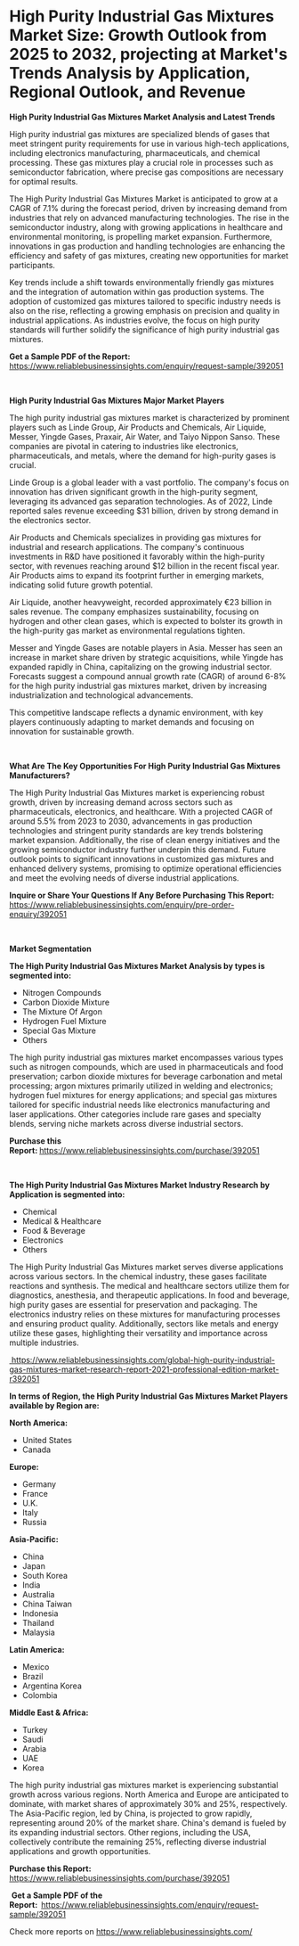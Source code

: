 <p><h1>High Purity Industrial Gas Mixtures Market Size: Growth Outlook from 2025 to 2032, projecting at Market's Trends Analysis by Application, Regional Outlook, and Revenue</h1></p><p><strong>High Purity Industrial Gas Mixtures Market Analysis and Latest Trends</strong></p>
<p><p>High purity industrial gas mixtures are specialized blends of gases that meet stringent purity requirements for use in various high-tech applications, including electronics manufacturing, pharmaceuticals, and chemical processing. These gas mixtures play a crucial role in processes such as semiconductor fabrication, where precise gas compositions are necessary for optimal results. </p><p>The High Purity Industrial Gas Mixtures Market is anticipated to grow at a CAGR of 7.1% during the forecast period, driven by increasing demand from industries that rely on advanced manufacturing technologies. The rise in the semiconductor industry, along with growing applications in healthcare and environmental monitoring, is propelling market expansion. Furthermore, innovations in gas production and handling technologies are enhancing the efficiency and safety of gas mixtures, creating new opportunities for market participants.</p><p>Key trends include a shift towards environmentally friendly gas mixtures and the integration of automation within gas production systems. The adoption of customized gas mixtures tailored to specific industry needs is also on the rise, reflecting a growing emphasis on precision and quality in industrial applications. As industries evolve, the focus on high purity standards will further solidify the significance of high purity industrial gas mixtures.</p></p>
<p><strong>Get a Sample PDF of the Report:&nbsp;</strong> <a href="https://www.reliablebusinessinsights.com/enquiry/request-sample/392051?utm_campaign=2789&utm_medium=2&utm_source=Github&utm_content=ia&utm_term=29032025&utm_id=high-purity-industrial-gas-mixtures">https://www.reliablebusinessinsights.com/enquiry/request-sample/392051</a></p>
<p>&nbsp;</p>
<p><strong>High Purity Industrial Gas Mixtures Major Market Players</strong></p>
<p><p>The high purity industrial gas mixtures market is characterized by prominent players such as Linde Group, Air Products and Chemicals, Air Liquide, Messer, Yingde Gases, Praxair, Air Water, and Taiyo Nippon Sanso. These companies are pivotal in catering to industries like electronics, pharmaceuticals, and metals, where the demand for high-purity gases is crucial.</p><p>Linde Group is a global leader with a vast portfolio. The company's focus on innovation has driven significant growth in the high-purity segment, leveraging its advanced gas separation technologies. As of 2022, Linde reported sales revenue exceeding $31 billion, driven by strong demand in the electronics sector.</p><p>Air Products and Chemicals specializes in providing gas mixtures for industrial and research applications. The company's continuous investments in R&D have positioned it favorably within the high-purity sector, with revenues reaching around $12 billion in the recent fiscal year. Air Products aims to expand its footprint further in emerging markets, indicating solid future growth potential.</p><p>Air Liquide, another heavyweight, recorded approximately €23 billion in sales revenue. The company emphasizes sustainability, focusing on hydrogen and other clean gases, which is expected to bolster its growth in the high-purity gas market as environmental regulations tighten.</p><p>Messer and Yingde Gases are notable players in Asia. Messer has seen an increase in market share driven by strategic acquisitions, while Yingde has expanded rapidly in China, capitalizing on the growing industrial sector. Forecasts suggest a compound annual growth rate (CAGR) of around 6-8% for the high purity industrial gas mixtures market, driven by increasing industrialization and technological advancements.</p><p>This competitive landscape reflects a dynamic environment, with key players continuously adapting to market demands and focusing on innovation for sustainable growth.</p></p>
<p>&nbsp;</p>
<p><strong>What Are The Key Opportunities For High Purity Industrial Gas Mixtures Manufacturers?</strong></p>
<p><p>The High Purity Industrial Gas Mixtures market is experiencing robust growth, driven by increasing demand across sectors such as pharmaceuticals, electronics, and healthcare. With a projected CAGR of around 5.5% from 2023 to 2030, advancements in gas production technologies and stringent purity standards are key trends bolstering market expansion. Additionally, the rise of clean energy initiatives and the growing semiconductor industry further underpin this demand. Future outlook points to significant innovations in customized gas mixtures and enhanced delivery systems, promising to optimize operational efficiencies and meet the evolving needs of diverse industrial applications.</p></p>
<p><strong>Inquire or Share Your Questions If Any Before Purchasing This Report:</strong> <a href="https://www.reliablebusinessinsights.com/enquiry/pre-order-enquiry/392051?utm_campaign=2789&utm_medium=2&utm_source=Github&utm_content=ia&utm_term=29032025&utm_id=high-purity-industrial-gas-mixtures">https://www.reliablebusinessinsights.com/enquiry/pre-order-enquiry/392051</a></p>
<p>&nbsp;</p>
<p><strong>Market Segmentation</strong></p>
<p><strong>The High Purity Industrial Gas Mixtures Market Analysis by types is segmented into:</strong></p>
<p><ul><li>Nitrogen Compounds</li><li>Carbon Dioxide Mixture</li><li>The Mixture Of Argon</li><li>Hydrogen Fuel Mixture</li><li>Special Gas Mixture</li><li>Others</li></ul></p>
<p><p>The high purity industrial gas mixtures market encompasses various types such as nitrogen compounds, which are used in pharmaceuticals and food preservation; carbon dioxide mixtures for beverage carbonation and metal processing; argon mixtures primarily utilized in welding and electronics; hydrogen fuel mixtures for energy applications; and special gas mixtures tailored for specific industrial needs like electronics manufacturing and laser applications. Other categories include rare gases and specialty blends, serving niche markets across diverse industrial sectors.</p></p>
<p><strong>Purchase this Report:&nbsp;</strong><a href="https://www.reliablebusinessinsights.com/purchase/392051?utm_campaign=2789&utm_medium=2&utm_source=Github&utm_content=ia&utm_term=29032025&utm_id=high-purity-industrial-gas-mixtures">https://www.reliablebusinessinsights.com/purchase/392051</a></p>
<p>&nbsp;</p>
<p><strong>The High Purity Industrial Gas Mixtures Market Industry Research by Application is segmented into:</strong></p>
<p><ul><li>Chemical</li><li>Medical & Healthcare</li><li>Food & Beverage</li><li>Electronics</li><li>Others</li></ul></p>
<p><p>The High Purity Industrial Gas Mixtures market serves diverse applications across various sectors. In the chemical industry, these gases facilitate reactions and synthesis. The medical and healthcare sectors utilize them for diagnostics, anesthesia, and therapeutic applications. In food and beverage, high purity gases are essential for preservation and packaging. The electronics industry relies on these mixtures for manufacturing processes and ensuring product quality. Additionally, sectors like metals and energy utilize these gases, highlighting their versatility and importance across multiple industries.</p></p>
<p><a href="https://www.reliablebusinessinsights.com/global-high-purity-industrial-gas-mixtures-market-research-report-2021-professional-edition-market-r392051?utm_campaign=2789&utm_medium=2&utm_source=Github&utm_content=ia&utm_term=29032025&utm_id=high-purity-industrial-gas-mixtures">&nbsp;https://www.reliablebusinessinsights.com/global-high-purity-industrial-gas-mixtures-market-research-report-2021-professional-edition-market-r392051</a></p>
<p><strong>In terms of Region, the High Purity Industrial Gas Mixtures Market Players available by Region are:</strong></p>
<p>
    <p> <strong> North America: </strong>
        <ul>
            <li>United States</li>
            <li>Canada</li>
        </ul>
        </p> 
    <p> <strong> Europe: </strong>
        <ul>
            <li>Germany</li>
            <li>France</li>
            <li>U.K.</li>
            <li>Italy</li>
            <li>Russia</li>
        </ul>
        </p> 
    <p> <strong> Asia-Pacific: </strong>
        <ul>
            <li>China</li>
            <li>Japan</li>
            <li>South Korea</li>
            <li>India</li>
            <li>Australia</li>
            <li>China Taiwan</li>
            <li>Indonesia</li>
            <li>Thailand</li>
            <li>Malaysia</li>
        </ul>
        </p> 
    <p> <strong> Latin America: </strong>
        <ul>
            <li>Mexico</li>
            <li>Brazil</li>
            <li>Argentina Korea</li>
            <li>Colombia</li>
        </ul>
        </p> 
    <p> <strong> Middle East & Africa: </strong>
        <ul>
            <li>Turkey</li>
            <li>Saudi</li>
            <li>Arabia</li>
            <li>UAE</li>
            <li>Korea</li>
        </ul>
    </p>
    </p>
<p><p>The high purity industrial gas mixtures market is experiencing substantial growth across various regions. North America and Europe are anticipated to dominate, with market shares of approximately 30% and 25%, respectively. The Asia-Pacific region, led by China, is projected to grow rapidly, representing around 20% of the market share. China's demand is fueled by its expanding industrial sectors. Other regions, including the USA, collectively contribute the remaining 25%, reflecting diverse industrial applications and growth opportunities.</p></p>
<p><strong>Purchase this Report: </strong><a href="https://www.reliablebusinessinsights.com/purchase/392051?utm_campaign=2789&utm_medium=2&utm_source=Github&utm_content=ia&utm_term=29032025&utm_id=high-purity-industrial-gas-mixtures">https://www.reliablebusinessinsights.com/purchase/392051</a></p>
<p>&nbsp;<strong>Get a Sample PDF of the Report:&nbsp;&nbsp;</strong><a href="https://www.reliablebusinessinsights.com/enquiry/request-sample/392051?utm_campaign=2789&utm_medium=2&utm_source=Github&utm_content=ia&utm_term=29032025&utm_id=high-purity-industrial-gas-mixtures">https://www.reliablebusinessinsights.com/enquiry/request-sample/392051</a></p>
<p><strong></strong></p>
<p>Check more reports on <a href="https://www.reliablebusinessinsights.com/?utm_campaign=2789&utm_medium=2&utm_source=Github&utm_content=ia&utm_term=29032025&utm_id=high-purity-industrial-gas-mixtures">https://www.reliablebusinessinsights.com/</a></p>